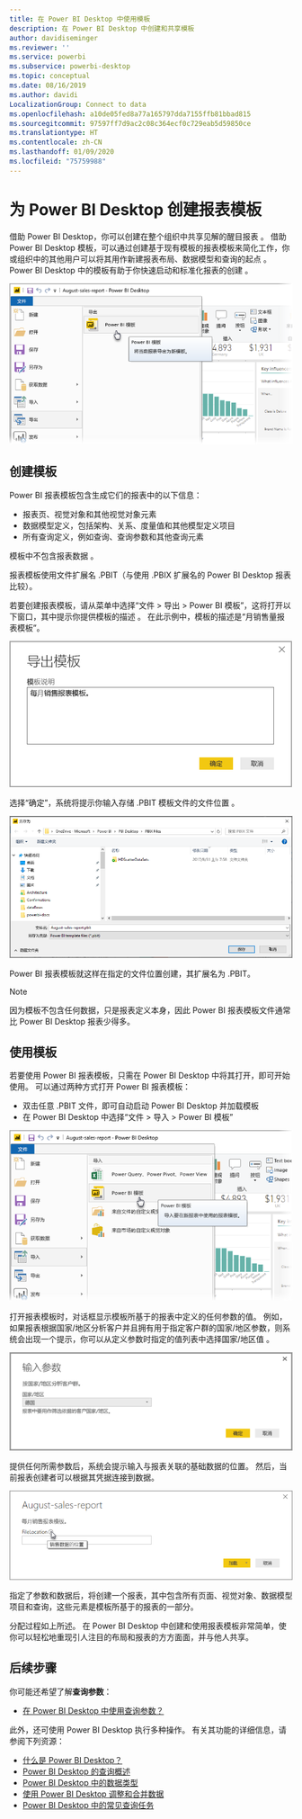 ```yaml
---
title: 在 Power BI Desktop 中使用模板
description: 在 Power BI Desktop 中创建和共享模板
author: davidiseminger
ms.reviewer: ''
ms.service: powerbi
ms.subservice: powerbi-desktop
ms.topic: conceptual
ms.date: 08/16/2019
ms.author: davidi
LocalizationGroup: Connect to data
ms.openlocfilehash: a10de05fed8a77a165797dda7155ffb81bbad815
ms.sourcegitcommit: 97597ff7d9ac2c08c364ecf0c729eab5d59850ce
ms.translationtype: HT
ms.contentlocale: zh-CN
ms.lasthandoff: 01/09/2020
ms.locfileid: "75759988"
---
```

# <a name="create-report-templates-for-power-bi-desktop"></a>为 Power BI Desktop 创建报表模板

借助 Power BI Desktop，你可以创建在整个组织中共享见解的醒目报表  。 借助 Power BI Desktop 模板，可以通过创建基于现有模板的报表模板来简化工作，你或组织中的其他用户可以将其用作新建报表布局、数据模型和查询的起点  。 Power BI Desktop 中的模板有助于你快速启动和标准化报表的创建  。

![将报表导出为模板](media/desktop-templates/desktop-templates-01.png)

## <a name="creating-templates"></a>创建模板

Power BI 报表模板包含生成它们的报表中的以下信息：

* 报表页、视觉对象和其他视觉对象元素 
* 数据模型定义，包括架构、关系、度量值和其他模型定义项目 
* 所有查询定义，例如查询、查询参数和其他查询元素 

模板中不包含报表数据  。 

报表模板使用文件扩展名 .PBIT（与使用 .PBIX 扩展名的 Power BI Desktop 报表比较）。 

若要创建报表模板，请从菜单中选择“文件 > 导出 > Power BI 模板”，这将打开以下窗口，其中提示你提供模板的描述  。 在此示例中，模板的描述是“月销售量报表模板”。 

![“导出模板描述”对话框](media/desktop-templates/desktop-templates-02.png)

选择“确定”，系统将提示你输入存储 .PBIT 模板文件的文件位置  。

![模板位置](media/desktop-templates/desktop-templates-03.png)

Power BI 报表模板就这样在指定的文件位置创建，其扩展名为 .PBIT。

> [!NOTE]
> 因为模板不包含任何数据，只是报表定义本身，因此 Power BI 报表模板文件通常比 Power BI Desktop 报表少得多。 

## <a name="using-templates"></a>使用模板

若要使用 Power BI 报表模板，只需在 Power BI Desktop 中将其打开，即可开始使用。 可以通过两种方式打开 Power BI 报表模板：

* 双击任意 .PBIT 文件，即可自动启动 Power BI Desktop 并加载模板
* 在 Power BI Desktop 中选择“文件 > 导入 > Power BI 模板” 

![导入模板](media/desktop-templates/desktop-templates-04.png)

打开报表模板时，对话框显示模板所基于的报表中定义的任何参数的值。 例如，如果报表根据国家/地区分析客户并且拥有用于指定客户群的国家/地区参数，则系统会出现一个提示，你可以从定义参数时指定的值列表中选择国家/地区值   。 

![指定模板的参数](media/desktop-templates/desktop-templates-05a.png)

提供任何所需参数后，系统会提示输入与报表关联的基础数据的位置。 然后，当前报表创建者可以根据其凭据连接到数据。

![指定模板的数据位置](media/desktop-templates/desktop-templates-05.png)

指定了参数和数据后，将创建一个报表，其中包含所有页面、视觉对象、数据模型项目和查询，这些元素是模板所基于的报表的一部分。 

分配过程如上所述。 在 Power BI Desktop 中创建和使用报表模板非常简单，使你可以轻松地重现引人注目的布局和报表的方方面面，并与他人共享。

## <a name="next-steps"></a>后续步骤
你可能还希望了解**查询参数**：
* [在 Power BI Desktop 中使用查询参数？](https://docs.microsoft.com/power-query/power-query-query-parameters)

此外，还可使用 Power BI Desktop 执行多种操作。 有关其功能的详细信息，请参阅下列资源：

* [什么是 Power BI Desktop？](desktop-what-is-desktop.md)
* [Power BI Desktop 的查询概述](desktop-query-overview.md)
* [Power BI Desktop 中的数据类型](desktop-data-types.md)
* [使用 Power BI Desktop 调整和合并数据](desktop-shape-and-combine-data.md)
* [Power BI Desktop 中的常见查询任务](desktop-common-query-tasks.md)    
